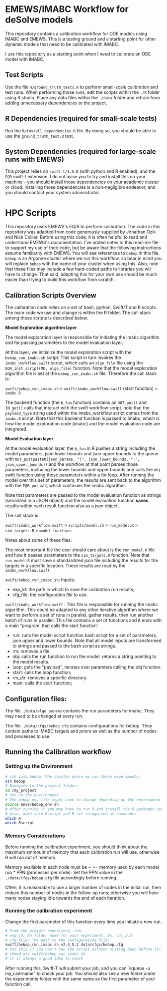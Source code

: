 
# EMEWS/IMABC Workflow for deSolve models

This repository contains a calibration workflow for ODE models using IMABC and EMEWS. This is a testing ground and a starting point for other dynamic models that need to be calibrated with IMABC.

I use this repository as a starting point when I need to calibrate an ODE model with IMABC.

## Test Scripts

Use the file `R/ground_truth_tests.R` to perform small-scale calibration and test runs. When performing those runs, edit the scripts within the `./R` folder using R studio. Place any data files within the `./data` folder and refrain from adding unnecessary dependencies to the project.

## R Dependencies (required for small-scale tests)

Run the `R/install_dependencies.R` file. By doing so, you should be able to use the `ground_truth_test.R` test.

## System Dependencies (required for large-scale runs with EMEWS)

This project relies on `swift-t/1.5.0` (with python and R enabled), and the `EQR` swift-t extension. I do not avise you to try and install this on your machine - you should install those dependencies on your academic cluster or cloud. Installing those dependencies is a non-negligible endeavor, and you should contact your system administrator. 

# HPC Scripts

This repository uses EMEWS's EQ/R to perform calibration. The code in this repository was adapted from code generously supplied by Jonathan Ozik and Nick Collier. Before using this code, it is often helpful to read and understand EMEWS's documentation. I've added notes to this read-me file to support my use of their code, but be aware that the following instructions assume familiarity with EMEWS. You will see references to `bebop` in this file. `bebop` is an Argonne cluster where we run this workflow, so bear in mind you will replace `bebop` with the name of your cluster when using this. Also, note that these files may include a few hard-coded paths to libraries you will have to change. That said, adapting this for your own use should be much easier than trying to build this workflow from scratch.

## Calibration Scripts Overview

The calibration code relies on a set of bash, python, Swift/T and R scripts. The main code we use and change is within the R folder. The call stack among those scripts is described below.

**Model Exploration algorithm layer**

The model exploration layer is responsible for initiating the imabc algorithm and for passing parameters to the model evaluation layer.

At this layer, we initialize the model exploration script with the `bebop_run_imabc.sh` script. This script in turn invokes the `imabc_workflow.swift` script, which calls an `algo_file` file using the `EQR_init_script(ME, algo_file)` function. Note that the model exploration algorithm file is set at the `bebop_run_imabc.sh` file. Therefore the call stack is:

`swift/bebop_run_imabc.sh` > `swift/imabc_workflow.swift` (start function) > `imabc.R`

The backend function (the `b_fun` function) contains an `OUT_put()` and `IN_get()` calls that interact with the swift workflow script. note that the `payload_type` string used within the imabc_workflow script comes from the `imabc.R` script. Note that this backend function is passed to imabc, which is how the model exploration code (imabc) and the model evaluation code are integrated.

**Model Evaluation layer**

At the model evaluation layer, the `b_fun` in R pushes a string including the model parameters, json lower bounds and json upper bounds to the queue with `OUT_put(paste0(json_params, "|", json_lower_bounds, "|", json_upper_bounds))` and the workflow at that point parses those parameters, including the lower bounds and upper bounds and calls the `obj` swift function using those parameters within a for loop. After running the model over this set of parameters, the results are sent back to the algorithm with the `EQR_put` call, which continues the imabc algorithm.

Note that parameters are passed to the model evaluation function as strings (serialized in a JSON object) and the model evaluation function **saves** results within each result function also as a json object.

 The call stack is:

`swift/imabc_workflow.swift` > `scripts/model.sh` > `run_model.R` > `sim_targets.R` > `model function`.

Notes about some of these files:

The most important file the user should care about is the `run_model.R` file and how it passes parameters to the `sim_targets.R` function. Note that `run_model.R` must save a standardized json file including the results for the targets in a specific location. These results are read by the `imabc_workflow.swift` 

`swift/bebop_run_imabc.sh`:
Inputs:
- exp_id: the path in which to save the calibration run results;
- cfg_file: the configuration file to use.

`swift/imabc_workflow.swift` :
This file is responsible for running the imabc algorithm. This could be adapted to any other iterative algorithm where we want to perform a set of runs in parallel, gather results, then run another batch of runs in parallel. This file contains a set of functions and it ends with a main "program: that calls the start function'.
- run: runs the model script function bash script for a set of parameters, json upper and lower bounds. Note that all model inputs are transformed to strings and passed to the bash script as strings.
- rm: removes a file.
- obj: calls the run function to run the model. returns a string pointing to the model results.
- loop: gets the "payload", iterates over paramters calling the obj function.
- start: calls the loop function;
- rm_dir: removes a specific directory.
- main: calls the start function;

## Configuration files:

The file `./data/algo_params` contains the run parameters for imabc. They may need to be changed at every run.

The file `./data/cfgs/bebop.cfg` contains configurations for bebop. They contain paths to IMABC targets and priors as well as the number of nodes and processes to use.

## Running the Calibration workflow

### Setting up the Environment

```bash
# ssh into bebop (the cluster where we run these experiments)
ssh bebop
# Navigate to the project folder:
cd /my_project
# Set up the environment
# The bebop_env file might have to change depending on the environment.
source envs/bebop_env.sh
# After running it you may have to run R and install the R packages used by this project. This is a one-time step one needs to do before running any analysis.
# Also, make sure Rscript and R are recognized as commands:
which R
which Rscript
```

### Memory Considerations

Before running the calibration experiment, you should think about the maximum ammount of memory that each calibration run will use, otherwise R will run out of memory. 

Memory available in each node must be ~ >= memory used by each model run * PPN (processes per node). Set the PPN value in the `./data/cfgs/bebop.cfg` file accordingly before running. 

Often, it is reasonable to use a larger number of nodes in the initial run, then reduce this number of nodes in the follow-up runs; otherwise you will have many nodes staying idle towards the end of each iteration.

### Running the calibration experiment

Change the first parameter of this function every time you initiate a new run.

```bash
# From the project repository, run:
# exp_id: An folder name for your experiment. Ex: cal_2.2
# cfg_file: The path to the configuration file: 
swift/bebop_run_imabc.sh v2.4_5.1 data/cfgs/bebop.cfg
# Run this if you can't run the script without writing bash before its name:
# chmod u+x swift/bebop_run_imabc.sh
# it is always a good idea to check

```

After running this, Swift-T will submit your job, and you can `squeue -u my_username" to check your job. You should also see a new folder under the experiments folder with the same name as the first parameter of your function call.
